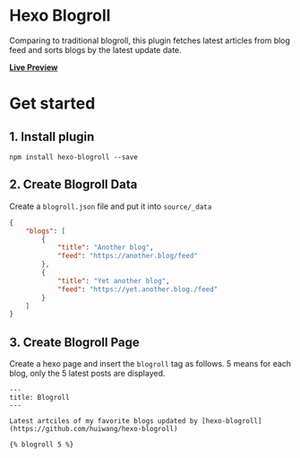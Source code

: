 

# Hexo Blogroll
Comparing to traditional blogroll, this plugin fetches latest articles from blog feed and sorts blogs by the latest update date.

**[Live Preview](https://hui-wang.info/blogroll)**

# Get started
## 1. Install plugin
```
npm install hexo-blogroll --save
```

## 2. Create Blogroll Data

Create a `blogroll.json` file and put it into `source/_data`
```json
{
    "blogs": [
        {
            "title": "Another blog",
            "feed": "https://another.blog/feed"
        },
        {
            "title": "Yet another blog",
            "feed": "https://yet.another.blog./feed"
        }
    ]
}
```
## 3. Create Blogroll Page

Create a hexo page and insert the `blogroll` tag as follows.
5 means for each blog, only the 5 latest posts are displayed.

```
---
title: Blogroll
---

Latest artciles of my favorite blogs updated by [hexo-blogroll](https://github.com/huiwang/hexo-blogroll)

{% blogroll 5 %}
```
